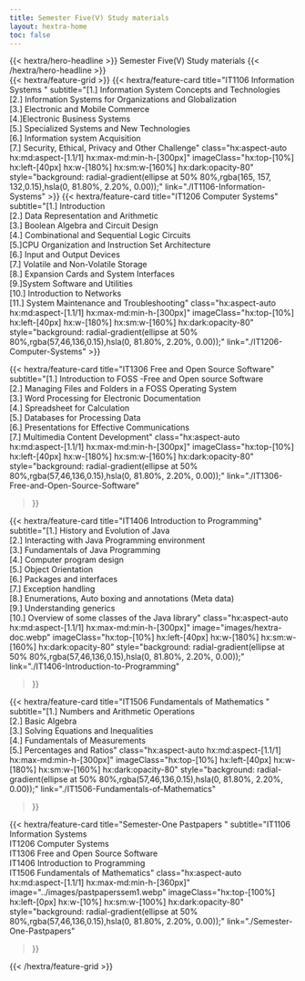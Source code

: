 ```yaml
---
title: Semester Five(Ⅴ) Study materials
layout: hextra-home
toc: false
---
```


<div class="hx:mt-6 hx:mb-6 hx:mx-auto">
{{< hextra/hero-headline >}}
  Semester Five(Ⅴ) Study materials
{{< /hextra/hero-headline >}}
</div>

<div class="hx:mt-6"></div>
{{< hextra/feature-grid >}}
<!--semester One-->
  {{< hextra/feature-card
    title="IT1106 Information Systems "
    subtitle="[1.] Information System Concepts and Technologies <br>[2.] Information Systems for Organizations and Globalization  <br>[3.] Electronic and Mobile Commerce <br>[4.]Electronic Business Systems <br>[5.] Specialized Systems and New Technologies <br> [6.] Information system Acquisition <br> [7.] Security, Ethical, Privacy and Other Challenge"
    class="hx:aspect-auto hx:md:aspect-[1.1/1] hx:max-md:min-h-[300px]"
    imageClass="hx:top-[10%] hx:left-[40px] hx:w-[180%] hx:sm:w-[160%] hx:dark:opacity-80"
    style="background: radial-gradient(ellipse at 50% 80%,rgba(165, 157, 132,0.15),hsla(0, 81.80%, 2.20%, 0.00));"
    link="./IT1106-Information-Systems"
  >}}
<!--semester Two--> 
  {{< hextra/feature-card
    title="IT1206 Computer Systems"
    subtitle="[1.] Introduction <br>[2.] Data Representation and Arithmetic  <br>[3.] Boolean Algebra and Circuit Design  <br>[4.] Combinational and Sequential Logic Circuits <br>[5.]CPU Organization and Instruction Set Architecture <br>[6.] Input and Output Devices <br> [7.] Volatile and Non-Volatile Storage <br> [8.] Expansion Cards and System Interfaces <br> [9.]System Software and Utilities <br> [10.] Introduction to Networks <br> [11.] System Maintenance and Troubleshooting"
    class="hx:aspect-auto hx:md:aspect-[1.1/1] hx:max-md:min-h-[300px]"
    imageClass="hx:top-[10%] hx:left-[40px] hx:w-[180%] hx:sm:w-[160%] hx:dark:opacity-80"
    style="background: radial-gradient(ellipse at 50% 80%,rgba(57,46,136,0.15),hsla(0, 81.80%, 2.20%, 0.00));"
    link="./IT1206-Computer-Systems"
  >}}

<!--semester Three-->

  {{< hextra/feature-card
    title="IT1306 Free and Open Source Software"
    subtitle="[1.] Introduction to FOSS -Free and Open source Software <br>[2.] Managing Files and Folders in a FOSS Operating System  <br>[3.] Word Processing for Electronic Documentation <br> [4.] Spreadsheet for Calculation <br> [5.] Databases for Processing Data <br> [6.] Presentations for Effective Communications <br> [7.] Multimedia Content Development"
    class="hx:aspect-auto hx:md:aspect-[1.1/1] hx:max-md:min-h-[300px]"
    imageClass="hx:top-[10%] hx:left-[40px] hx:w-[180%] hx:sm:w-[160%] hx:dark:opacity-80"
    style="background: radial-gradient(ellipse at 50% 80%,rgba(57,46,136,0.15),hsla(0, 81.80%, 2.20%, 0.00));"
    link="./IT1306-Free-and-Open-Source-Software"
  >}}

<!--semester Four-->
  {{< hextra/feature-card
    title="IT1406 Introduction to Programming"
    subtitle="[1.] History and Evolution of Java <br> [2.] Interacting with Java Programming environment <br> [3.] Fundamentals of Java Programming <br>[4.] Computer program design <br> [5.] Object Orientation <br> [6.] Packages and interfaces <br> [7.] Exception handling <br> [8.] Enumerations, Auto boxing and annotations (Meta data) <br> [9.] Understanding generics <br> [10.] Overview of some classes of the Java library"
    class="hx:aspect-auto hx:md:aspect-[1.1/1] hx:max-md:min-h-[300px]"
    image="images/hextra-doc.webp"
    imageClass="hx:top-[10%] hx:left-[40px] hx:w-[180%] hx:sm:w-[160%] hx:dark:opacity-80"
    style="background: radial-gradient(ellipse at 50% 80%,rgba(57,46,136,0.15),hsla(0, 81.80%, 2.20%, 0.00));"
    link="./IT1406-Introduction-to-Programming"
  >}}

<!--semester Five-->
  {{< hextra/feature-card
    title="IT1506 Fundamentals of Mathematics "
    subtitle="[1.] Numbers and Arithmetic Operations <br>[2.] Basic Algebra <br>[3.] Solving Equations and Inequalities <br>[4.] Fundamentals of Measurements <br>[5.] Percentages and Ratios"
    class="hx:aspect-auto hx:md:aspect-[1.1/1] hx:max-md:min-h-[300px]"
    imageClass="hx:top-[10%] hx:left-[40px] hx:w-[180%] hx:sm:w-[160%] hx:dark:opacity-80"
    style="background: radial-gradient(ellipse at 50% 80%,rgba(57,46,136,0.15),hsla(0, 81.80%, 2.20%, 0.00));"
    link="./IT1506-Fundamentals-of-Mathematics"
  >}}
<!--semester Six-->

 {{< hextra/feature-card
    title="Semester-One Pastpapers "
    subtitle="IT1106 Information Systems <br>IT1206 Computer Systems <br>IT1306 Free and Open Source Software <br>IT1406 Introduction to Programming <br>IT1506 Fundamentals of Mathematics"
    class="hx:aspect-auto hx:md:aspect-[1.1/1] hx:max-md:min-h-[360px]"
    image="../images/pastpaperssem1.webp"
    imageClass="hx:top-[100%] hx:left-[0px] hx:w-[10%] hx:sm:w-[100%] hx:dark:opacity-80"
    style="background: radial-gradient(ellipse at 50% 80%,rgba(57,46,136,0.15),hsla(0, 81.80%, 2.20%, 0.00));"
    link="./Semester-One-Pastpapers"
  >}}
  
{{< /hextra/feature-grid >}}
